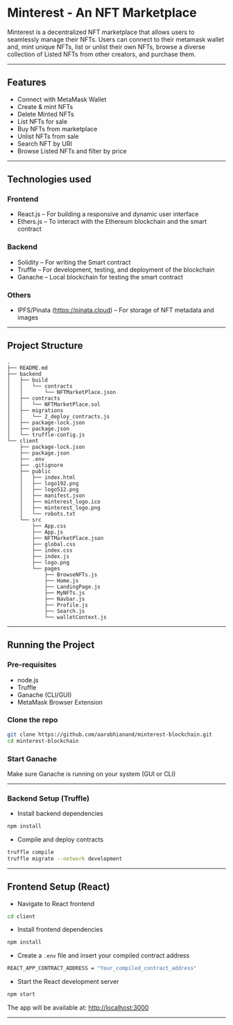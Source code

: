 # Minterest - An NFT Marketplace

Minterest is a decentralized NFT marketplace that allows users to seamlessly manage their NFTs. Users can connect to their metamask wallet and, mint unique NFTs, list or unlist their own NFTs, browse a diverse collection of Listed NFTs from other creators, and purchase them.

----
## Features

- Connect with MetaMask Wallet 
- Create & mint NFTs
- Delete Minted NFTs
- List NFTs for sale
- Buy NFTs from marketplace
- Unlist NFTs from sale
- Search NFT by URI
- Browse Listed NFTs and filter by price

----
## Technologies used

### Frontend
- React.js – For building a responsive and dynamic user interface
- Ethers.js – To interact with the Ethereum blockchain and the smart contract

### Backend 
- Solidity – For writing the Smart contract 
- Truffle – For development, testing, and deployment of the blockchain
- Ganache – Local blockchain for testing the smart contract

### Others
- IPFS/Pinata (https://pinata.cloud) – For storage of NFT metadata and images

---
## Project Structure
```
.
├── README.md
├── backend
│   ├── build
│   │   └── contracts
│   │       └── NFTMarketPlace.json
│   ├── contracts
│   │   └── NFTMarketPlace.sol
│   ├── migrations
│   │   └── 2_deploy_contracts.js
│   ├── package-lock.json
│   ├── package.json
│   └── truffle-config.js
└── client
    ├── package-lock.json
    ├── package.json
    ├── .env
    ├── .gitignore
    ├── public
    │   ├── index.html
    │   ├── logo192.png
    │   ├── logo512.png
    │   ├── manifest.json
    │   ├── minterest_logo.ico
    │   ├── minterest_logo.png
    │   └── robots.txt
    └── src
        ├── App.css
        ├── App.js
        ├── NFTMarketPlace.json
        ├── global.css
        ├── index.css
        ├── index.js
        ├── logo.png
        └── pages
            ├── BrowseNFTs.js
            ├── Home.js
            ├── LandingPage.js
            ├── MyNFTs.js
            ├── Navbar.js
            ├── Profile.js
            ├── Search.js
            └── walletContext.js
```
---

## Running the Project

### Pre-requisites 
- node.js
- Truffle
- Ganache (CLI/GUI)
- MetaMask Browser Extension

### Clone the repo
```bash
git clone https://github.com/aarabhianand/minterest-blockchain.git
cd minterest-blockchain
```

### Start Ganache
Make sure Ganache is running on your system (GUI or CLI)

---

### Backend Setup (Truffle)

- Install backend dependencies
```bash
npm install
```

- Compile and deploy contracts
```bash
truffle compile
truffle migrate --network development
```

---

## Frontend Setup (React)

- Navigate to React frontend
```bash
cd client
```

- Install frontend dependencies
```bash
npm install
```

- Create a `.env` file and insert your compiled contract address
```bash
REACT_APP_CONTRACT_ADDRESS = "Your_compiled_contract_address"
```

- Start the React development server
```bash
npm start
```

The app will be available at: [http://localhost:3000](http://localhost:3000)

---
